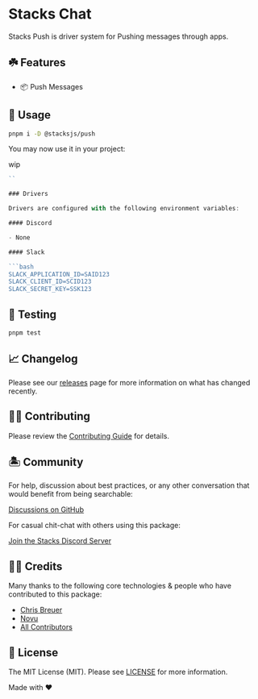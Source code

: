 # Stacks Chat

Stacks Push is driver system for Pushing messages through apps.

## ☘️ Features

- 📦 Push Messages

## 🤖 Usage

```bash
pnpm i -D @stacksjs/push
```

You may now use it in your project:

wip

```ts
``

### Drivers

Drivers are configured with the following environment variables:

#### Discord

- None

#### Slack

```bash
SLACK_APPLICATION_ID=SAID123
SLACK_CLIENT_ID=SCID123
SLACK_SECRET_KEY=SSK123
```

## 🧪 Testing

```bash
pnpm test
```

## 📈 Changelog

Please see our [releases](https://github.com/stacksjs/stacks/releases) page for more information on what has changed recently.

## 💪🏼 Contributing

Please review the [Contributing Guide](https://github.com/stacksjs/contributing) for details.

## 🏝 Community

For help, discussion about best practices, or any other conversation that would benefit from being searchable:

[Discussions on GitHub](https://github.com/stacksjs/stacks/discussions)

For casual chit-chat with others using this package:

[Join the Stacks Discord Server](https://discord.ow3.org)

## 🙏🏼 Credits

Many thanks to the following core technologies & people who have contributed to this package:

- [Chris Breuer](https://github.com/chrisbbreuer)
- [Novu](https://novu.co/)
- [All Contributors](../../contributors)

## 📄 License

The MIT License (MIT). Please see [LICENSE](https://github.com/stacksjs/stacks/tree/main/LICENSE.md) for more information.

Made with ❤️
